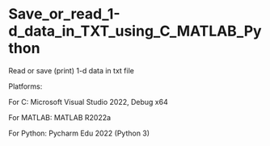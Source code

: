 # Save_or_read_1-d_data_in_TXT_using_C_MATLAB_Python
Read or save (print) 1-d data in txt file

Platforms:

  For C:
      Microsoft Visual Studio 2022, Debug x64

  For MATLAB:
      MATLAB R2022a

  For Python:
      Pycharm Edu 2022 (Python 3)
